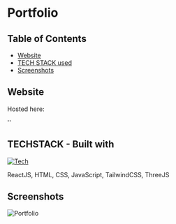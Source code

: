 
# Portfolio

## Table of Contents
- [Website](#website)
- [TECH STACK used](#techstack---built-with)
- [Screenshots](#screenshots)

## Website

  Hosted here:

  ''


## TECHSTACK - Built with

[![Tech](https://skillicons.dev/icons?i=react,html,css,js,tailwind,threejs)](https://skillicons.dev)

ReactJS, HTML, CSS, JavaScript, TailwindCSS, ThreeJS


## Screenshots

![Portfolio](https://github.com/PranavRao18/PortfolioV2/assets/119714743/247c4fce-441d-443f-b63b-748e7aa6efbd)
